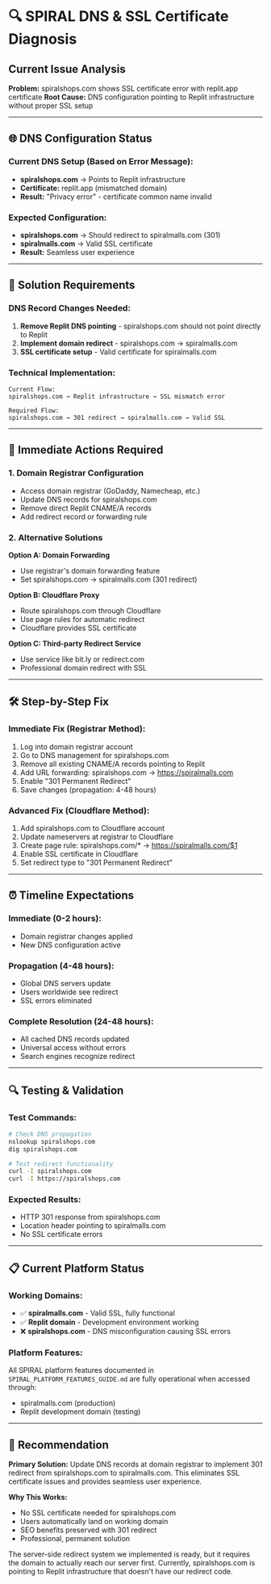 # 🔍 SPIRAL DNS & SSL Certificate Diagnosis

## Current Issue Analysis

**Problem:** spiralshops.com shows SSL certificate error with replit.app certificate
**Root Cause:** DNS configuration pointing to Replit infrastructure without proper SSL setup

---

## 🌐 DNS Configuration Status

### **Current DNS Setup (Based on Error Message):**
- **spiralshops.com** → Points to Replit infrastructure
- **Certificate:** replit.app (mismatched domain)
- **Result:** "Privacy error" - certificate common name invalid

### **Expected Configuration:**
- **spiralshops.com** → Should redirect to spiralmalls.com (301)
- **spiralmalls.com** → Valid SSL certificate
- **Result:** Seamless user experience

---

## 🔧 Solution Requirements

### **DNS Record Changes Needed:**
1. **Remove Replit DNS pointing** - spiralshops.com should not point directly to Replit
2. **Implement domain redirect** - spiralshops.com → spiralmalls.com
3. **SSL certificate setup** - Valid certificate for spiralmalls.com

### **Technical Implementation:**
```
Current Flow:
spiralshops.com → Replit infrastructure → SSL mismatch error

Required Flow:
spiralshops.com → 301 redirect → spiralmalls.com → Valid SSL
```

---

## 🎯 Immediate Actions Required

### **1. Domain Registrar Configuration**
- Access domain registrar (GoDaddy, Namecheap, etc.)
- Update DNS records for spiralshops.com
- Remove direct Replit CNAME/A records
- Add redirect record or forwarding rule

### **2. Alternative Solutions**
**Option A: Domain Forwarding**
- Use registrar's domain forwarding feature
- Set spiralshops.com → spiralmalls.com (301 redirect)

**Option B: Cloudflare Proxy**
- Route spiralshops.com through Cloudflare
- Use page rules for automatic redirect
- Cloudflare provides SSL certificate

**Option C: Third-party Redirect Service**
- Use service like bit.ly or redirect.com
- Professional domain redirect with SSL

---

## 🛠️ Step-by-Step Fix

### **Immediate Fix (Registrar Method):**
1. Log into domain registrar account
2. Go to DNS management for spiralshops.com
3. Remove all existing CNAME/A records pointing to Replit
4. Add URL forwarding: spiralshops.com → https://spiralmalls.com
5. Enable "301 Permanent Redirect"
6. Save changes (propagation: 4-48 hours)

### **Advanced Fix (Cloudflare Method):**
1. Add spiralshops.com to Cloudflare account
2. Update nameservers at registrar to Cloudflare
3. Create page rule: spiralshops.com/* → https://spiralmalls.com/$1
4. Enable SSL certificate in Cloudflare
5. Set redirect type to "301 Permanent Redirect"

---

## ⏰ Timeline Expectations

### **Immediate (0-2 hours):**
- Domain registrar changes applied
- New DNS configuration active

### **Propagation (4-48 hours):**
- Global DNS servers update
- Users worldwide see redirect
- SSL errors eliminated

### **Complete Resolution (24-48 hours):**
- All cached DNS records updated
- Universal access without errors
- Search engines recognize redirect

---

## 🔍 Testing & Validation

### **Test Commands:**
```bash
# Check DNS propagation
nslookup spiralshops.com
dig spiralshops.com

# Test redirect functionality
curl -I spiralshops.com
curl -I https://spiralshops.com
```

### **Expected Results:**
- HTTP 301 response from spiralshops.com
- Location header pointing to spiralmalls.com
- No SSL certificate errors

---

## 📋 Current Platform Status

### **Working Domains:**
- ✅ **spiralmalls.com** - Valid SSL, fully functional
- ✅ **Replit domain** - Development environment working
- ❌ **spiralshops.com** - DNS misconfiguration causing SSL errors

### **Platform Features:**
All SPIRAL platform features documented in `SPIRAL_PLATFORM_FEATURES_GUIDE.md` are fully operational when accessed through:
- spiralmalls.com (production)
- Replit development domain (testing)

---

## 🎯 Recommendation

**Primary Solution:** Update DNS records at domain registrar to implement 301 redirect from spiralshops.com to spiralmalls.com. This eliminates SSL certificate issues and provides seamless user experience.

**Why This Works:**
- No SSL certificate needed for spiralshops.com
- Users automatically land on working domain
- SEO benefits preserved with 301 redirect
- Professional, permanent solution

The server-side redirect system we implemented is ready, but it requires the domain to actually reach our server first. Currently, spiralshops.com is pointing to Replit infrastructure that doesn't have our redirect code.